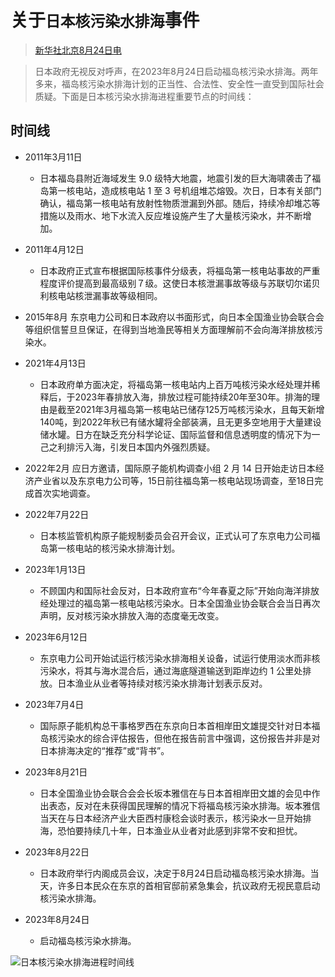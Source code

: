 # 关于`日本核污染水排海`事件

> [新华社北京8月24日电](http://www.news.cn/world/2023-08/24/c_1129820493.htm)

> 日本政府无视反对呼声，在2023年8月24日启动福岛核污染水排海。两年多来，福岛核污染水排海计划的正当性、合法性、安全性一直受到国际社会质疑。下面是日本核污染水排海进程重要节点的时间线：

## 时间线

- 2011年3月11日
  - 日本福岛县附近海域发生 9.0 级特大地震，地震引发的巨大海啸袭击了福岛第一核电站，造成核电站 1 至 3 号机组堆芯熔毁。次日，日本有关部门确认，福岛第一核电站有放射性物质泄漏到外部。随后，持续冷却堆芯等措施以及雨水、地下水流入反应堆设施产生了大量核污染水，并不断增加。

- 2011年4月12日
  - 日本政府正式宣布根据国际核事件分级表，将福岛第一核电站事故的严重程度评价提高到最高级别７级。这使日本核泄漏事故等级与苏联切尔诺贝利核电站核泄漏事故等级相同。

- 2015年8月 东京电力公司和日本政府以书面形式，向日本全国渔业协会联合会等组织信誓旦旦保证，在得到当地渔民等相关方面理解前不会向海洋排放核污染水。

- 2021年4月13日
  - 日本政府单方面决定，将福岛第一核电站内上百万吨核污染水经处理并稀释后，于2023年春排放入海，排放过程可能持续20年至30年。排海的理由是截至2021年3月福岛第一核电站已储存125万吨核污染水，且每天新增140吨，到2022年秋已有储水罐将全部装满，且无更多空地用于大量建设储水罐。日方在缺乏充分科学论证、国际监督和信息透明度的情况下为一己之利排污入海，引发日本国内外强烈质疑。

- 2022年2月 应日方邀请，国际原子能机构调查小组 2 月 14 日开始走访日本经济产业省以及东京电力公司等，15日前往福岛第一核电站现场调查，至18日完成首次实地调查。

- 2022年7月22日
  - 日本核监管机构原子能规制委员会召开会议，正式认可了东京电力公司福岛第一核电站的核污染水排海计划。

- 2023年1月13日
  - 不顾国内和国际社会反对，日本政府宣布“今年春夏之际”开始向海洋排放经处理过的福岛第一核电站核污染水。日本全国渔业协会联合会当日再次声明，反对核污染水排放入海的态度毫无改变。

- 2023年6月12日
  - 东京电力公司开始试运行核污染水排海相关设备，试运行使用淡水而非核污染水，将其与海水混合后，通过海底隧道输送到距岸边约 1 公里处排放。日本渔业从业者等持续对核污染水排海计划表示反对。

- 2023年7月4日
  - 国际原子能机构总干事格罗西在东京向日本首相岸田文雄提交针对日本福岛核污染水的综合评估报告，但他在报告前言中强调，这份报告并非是对日本排海决定的“推荐”或“背书”。

- 2023年8月21日
  - 日本全国渔业协会联合会会长坂本雅信在与日本首相岸田文雄的会见中作出表态，反对在未获得国民理解的情况下将福岛核污染水排海。坂本雅信当天在与日本经济产业大臣西村康稔会谈时表示，核污染水一旦开始排海，恐怕要持续几十年，日本渔业从业者对此感到非常不安和担忧。

- 2023年8月22日
  - 日本政府举行内阁成员会议，决定于8月24日启动福岛核污染水排海。当天，许多日本民众在东京的首相官邸前紧急集会，抗议政府无视民意启动核污染水排海。

- 2023年8月24日
  - 启动福岛核污染水排海。

![日本核污染水排海进程时间线](http://www.news.cn/world/2023-08/24/1129820493_16928676583261n.png)

